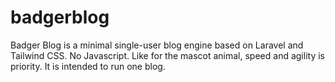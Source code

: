 # badgerblog
Badger Blog is a minimal single-user blog engine based on Laravel and Tailwind CSS. No Javascript. Like for the mascot animal, speed and agility is priority. It is intended to run one blog.
